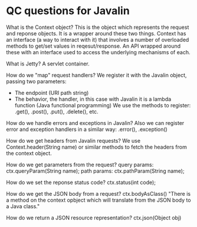 # QC questions for Javalin

What is the Context object?
This is the object which represents the request and reponse objects. It is a wrapper around these two things. Context has an interface (a way to interact with it) that involves a number of overloaded methods to get/set values in reqesut/response. An API wrapped around these with an interface used to access the underlying mechanisms of each.

What is Jetty? A servlet container.

How do we "map" request handlers?
We register it with the Javalin object, passing two parameters:
 - The endpoint (URI path string)
 - The behavior, the handler, in this case with Javalin it is a lambda function (Java functional programming)
We use the methods to register: .get(), .post(), .put(), .delete(), etc.


How do we handle errors and exceptions in Javalin?
Also we can register error and exception handlers in a similar way: .error(), .exception()

How do we get headers from Javalin requests?
We use Context.header(String name) or similar methods to fetch the headers from the context object.

How do we get parameters from the request?
query params: ctx.queryParam(String name);
path params: ctx.pathParam(String name);

How do we set the reponse status code?
ctx.status(int code);

How do we get the JSON body from a request?
ctx.bodyAsClass()
"There is a method on the context opbject which will translate from the JSON body to a Java class."

How do we return a JSON resource representation?
ctx.json(Object obj)



